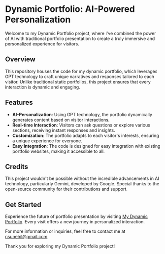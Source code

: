 # Dynamic Portfolio: AI-Powered Personalization

Welcome to my Dynamic Portfolio project, where I've combined the power of AI with traditional portfolio presentation to create a truly immersive and personalized experience for visitors.

## Overview

This repository houses the code for my dynamic portfolio, which leverages GPT technology to craft unique narratives and responses tailored to each visitor. Unlike traditional static portfolios, this project ensures that every interaction is dynamic and engaging.

## Features

- **AI-Personalization**: Using GPT technology, the portfolio dynamically generates content based on visitor interactions.
- **Real-time Interaction**: Visitors can ask questions or explore various sections, receiving instant responses and insights.
- **Customization**: The portfolio adapts to each visitor's interests, ensuring a unique experience for everyone.
- **Easy Integration**: The code is designed for easy integration with existing portfolio websites, making it accessible to all.

## Credits

This project wouldn't be possible without the incredible advancements in AI technology, particularly Gemini, developed by Google. Special thanks to the open-source community for their contributions and support.

## Get Started

Experience the future of portfolio presentation by visiting [My Dynamic Portfolio](https://sunehildeepsingh.com/). Every visit offers a new journey in personalized interaction.

For more information or inquiries, feel free to contact me at nsunehil@gmail.com

Thank you for exploring my Dynamic Portfolio project!
